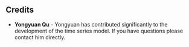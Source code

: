 ## Credits

- **Yongyuan Qu** - Yongyuan has contributed significantly to the development of the time series model. If you have questions please contact him directly.
